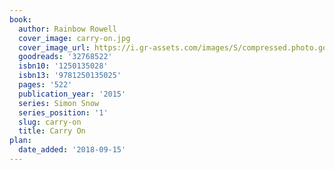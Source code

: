 ```yaml
---
book:
  author: Rainbow Rowell
  cover_image: carry-on.jpg
  cover_image_url: https://i.gr-assets.com/images/S/compressed.photo.goodreads.com/books/1481729252l/32768522._SX98_.jpg
  goodreads: '32768522'
  isbn10: '1250135028'
  isbn13: '9781250135025'
  pages: '522'
  publication_year: '2015'
  series: Simon Snow
  series_position: '1'
  slug: carry-on
  title: Carry On
plan:
  date_added: '2018-09-15'
---
```

